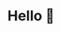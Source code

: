 # Hello 👋

<!--
**mnaufalhilmym/mnaufalhilmym** is a ✨ _special_ ✨ repository because its `README.md` (this file) appears on your GitHub profile.

Here are some ideas to get you started:

- 🔭 I’m currently working on ...
- 🌱 I’m currently learning ...
- 👯 I’m looking to collaborate on ...
- 🤔 I’m looking for help with ...
- 💬 Ask me about ...
- 📫 How to reach me: ...
- 😄 Pronouns: ...
- ⚡ Fun fact: ...
-->

<!--
Hello! I am Hilmy. Thanks for visiting my Github page. Here are some of my projects that you can try to access:
- Website:
  - [Hilmy's Webpage](https://hilmy.dev)
  - [Hilmy's Blog](https://blog.hilmy.dev)
  - [alih.in URI shortener](https://alih.in)
  - [l.hilmy.dev](https://l.hilmy.dev) (a rewrite of alih.in with simpler and faster loading)
  - [Root Finder](https://root-finder.hilmy.dev)
  - [Pomodoro](https://pomodoro.hilmy.dev)
  - [Qur'an](https://quran.hilmy.dev)
  - [Kraepelin Test](https://kraepelin.hilmy.dev)
-->

<!--
by collaboration:
- [Technocorner](https://2022.technocorner.id)
- [Festival Gadjah Mada 2021](https://fgm-preview.vercel.app)
- [Porsenigama UGM 2021](https://porsenigama-2021-fastpreview.vercel.app/)
-->

<!--
- Flatpak App (Linux):
  - [Opera Browser (com.opera.Opera)](https://github.com/mnaufalhilmym/com.opera.Opera)
-->
